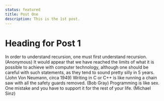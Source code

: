```yaml
---
status: featured
title: Post One
description: This is the 1st post.
---
```


<script context="module">
  import Clock from '$lib/Clock.svelte'
  metadata.icon = Clock;
</script>

# Heading for Post 1

In order to understand recursion, one must first understand recursion. (Anonymous) It would appear that we have reached the limits of what it is possible to achieve with computer technology, although one should be careful with such statements, as they tend to sound pretty silly in 5 years. (John Von Neumann, circa 1949) Writing in C or C++ is like running a chain saw with all the safety guards removed. (Bob Gray) Programming is like sex. One mistake and you have to support it for the rest of your life. (Michael Sinz)